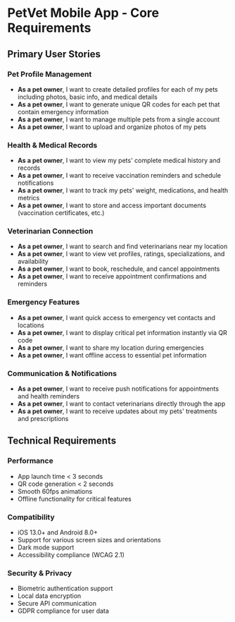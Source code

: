 # PetVet Mobile App - Core Requirements

## Primary User Stories

### Pet Profile Management
- **As a pet owner**, I want to create detailed profiles for each of my pets including photos, basic info, and medical details
- **As a pet owner**, I want to generate unique QR codes for each pet that contain emergency information
- **As a pet owner**, I want to manage multiple pets from a single account
- **As a pet owner**, I want to upload and organize photos of my pets

### Health & Medical Records
- **As a pet owner**, I want to view my pets' complete medical history and records
- **As a pet owner**, I want to receive vaccination reminders and schedule notifications
- **As a pet owner**, I want to track my pets' weight, medications, and health metrics
- **As a pet owner**, I want to store and access important documents (vaccination certificates, etc.)

### Veterinarian Connection
- **As a pet owner**, I want to search and find veterinarians near my location
- **As a pet owner**, I want to view vet profiles, ratings, specializations, and availability
- **As a pet owner**, I want to book, reschedule, and cancel appointments
- **As a pet owner**, I want to receive appointment confirmations and reminders

### Emergency Features
- **As a pet owner**, I want quick access to emergency vet contacts and locations
- **As a pet owner**, I want to display critical pet information instantly via QR code
- **As a pet owner**, I want to share my location during emergencies
- **As a pet owner**, I want offline access to essential pet information

### Communication & Notifications
- **As a pet owner**, I want to receive push notifications for appointments and health reminders
- **As a pet owner**, I want to contact veterinarians directly through the app
- **As a pet owner**, I want to receive updates about my pets' treatments and prescriptions

## Technical Requirements

### Performance
- App launch time < 3 seconds
- QR code generation < 2 seconds
- Smooth 60fps animations
- Offline functionality for critical features

### Compatibility
- iOS 13.0+ and Android 8.0+
- Support for various screen sizes and orientations
- Dark mode support
- Accessibility compliance (WCAG 2.1)

### Security & Privacy
- Biometric authentication support
- Local data encryption
- Secure API communication
- GDPR compliance for user data